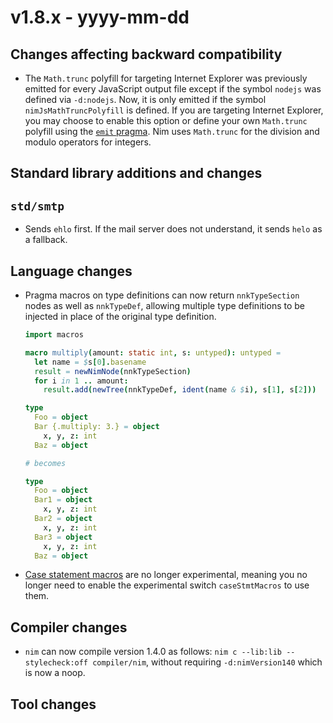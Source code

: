 # v1.8.x - yyyy-mm-dd


## Changes affecting backward compatibility

- The `Math.trunc` polyfill for targeting Internet Explorer was
  previously emitted for every JavaScript output file except if
  the symbol `nodejs` was defined via `-d:nodejs`. Now, it is only
  emitted if the symbol `nimJsMathTruncPolyfill` is defined. If you are
  targeting Internet Explorer, you may choose to enable this option
  or define your own `Math.trunc` polyfill using the [`emit` pragma](https://nim-lang.org/docs/manual.html#implementation-specific-pragmas-emit-pragma). Nim uses
  `Math.trunc` for the division and modulo operators for integers.

## Standard library additions and changes

## `std/smtp`

- Sends `ehlo` first. If the mail server does not understand, it sends `helo` as a fallback.

## Language changes

- Pragma macros on type definitions can now return `nnkTypeSection` nodes as well as `nnkTypeDef`,
  allowing multiple type definitions to be injected in place of the original type definition.

  ```nim
  import macros

  macro multiply(amount: static int, s: untyped): untyped =
    let name = $s[0].basename
    result = newNimNode(nnkTypeSection)
    for i in 1 .. amount:
      result.add(newTree(nnkTypeDef, ident(name & $i), s[1], s[2]))

  type
    Foo = object
    Bar {.multiply: 3.} = object
      x, y, z: int
    Baz = object

  # becomes

  type
    Foo = object
    Bar1 = object
      x, y, z: int
    Bar2 = object
      x, y, z: int
    Bar3 = object
      x, y, z: int
    Baz = object
  ```
- [Case statement macros](manual.html#macros-case-statement-macros) are no longer experimental,
  meaning you no longer need to enable the experimental switch `caseStmtMacros` to use them. 

## Compiler changes

- `nim` can now compile version 1.4.0 as follows: `nim c --lib:lib --stylecheck:off compiler/nim`,
  without requiring `-d:nimVersion140` which is now a noop.


## Tool changes



